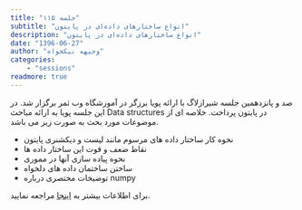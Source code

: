 ```yaml
---
title: "جلسه ۱۱۵"
subtitle: "انواع ساختارهای داده‌ای در پایتون"
description: "انواع ساختارهای داده‌ای در پایتون"
date: "1396-06-27"
author: "وجیهه نیکخواه"
categories:
    - "sessions"
readmore: true
---
```

صد و پانزدهمین جلسه شیرازلاگ با ارائه پویا برزگر در آموزشگاه وب ثمر برگزار شد. در این جلسه پویا به ارائه مباحث Data structures در پایتون پرداخت. خلاصه ای از موضوعات مورد بحث به صورت زیر می باشد.

* نحوه کار ساختار داده های مرسوم مانند لیست و دیکشنری پایتون
* نقاط ضعف و قوت این ساختار داده ها
* نحوه پیاده سازی آنها در مموری
* ساختن ساختمان داده های دلخواه
* توضیخات مختصری درباره numpy

برای اطلاعات بیشتر به [اینجا](https://rhodesmill.org/brandon/talks/#data-structures) مراجعه نمایید.
